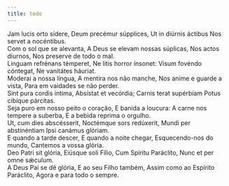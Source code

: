 ```yaml
---
title: todo
---
```

<div class="container-fluid">
  <div class="row">
    <div class="dropcap text-justify">
      Jam lucis orto sídere, Deum precémur súpplices, Ut in diúrnis áctibus Nos
      servet a nocéntibus.
    </div>
    <div class="dropcap text-justify">
      Com o sol que se alevanta, A Deus se elevam nossas súplicas, Nos actos
      diurnos, Nos preserve de todo o mal.
    </div>
    <div class="text-justify">
      Linguam refrénans témperet, Ne litis horror ínsonet: Visum fovéndo
      cóntegat, Ne vanitátes háuriat.
    </div>
    <div class="text-justify">
      Moderai a nossa língua, A mentira nos não manche, Nos anime e guarde a
      vista, Para em vaidades se não perder.
    </div>
    <div class="text-justify">
      Sint pura cordis íntima, Absístat et vecórdia; Carnis terat supérbiam
      Potus cibíque párcitas.
    </div>
    <div class="text-justify">
      Seja puro em nosso peito o coração, E banida a loucura: A carne nos
      tempere a suberba, E a bebida reprima o orgulho.
    </div>
    <div class="text-justify">
      Ut, cum dies abscésserit, Noctémque sors redúxerit, Mundi per abstinéntiam
      Ipsi canámus glóriam.
    </div>
    <div class="text-justify">
      E quando a tarde descer, E quando a noite chegar, Esquecendo-nos do mundo,
      Cantemos a vossa glória.
    </div>
    <div class="text-justify">
      Deo Patri sit glória, Eiúsque soli Fílio, Cum Spíritu Paráclito, Nunc et
      per omne sǽculum.
    </div>
    <div class="text-justify">
      A Deus Pai se dê glória, E ao seu Filho também, Assim como ao Espírito
      Paráclito, Agora e para todo o sempre.
    </div>
  </div>
</div>
